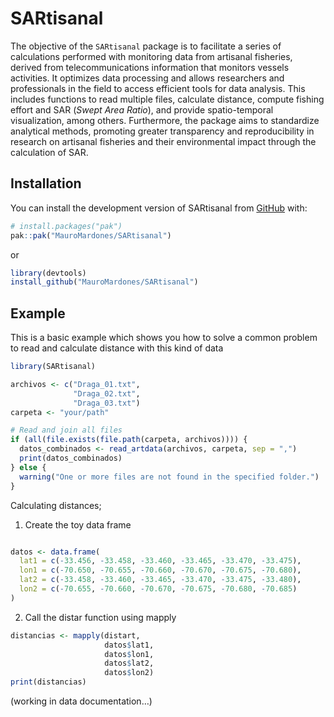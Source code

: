 
<!-- README.md is generated from README.Rmd. Please edit that file -->

# SARtisanal

<!-- badges: start -->
<!-- badges: end -->

The objective of the `SARtisanal` package is to facilitate a series of
calculations performed with monitoring data from artisanal fisheries,
derived from telecommunications information that monitors vessels
activities. It optimizes data processing and allows researchers and
professionals in the field to access efficient tools for data analysis.
This includes functions to read multiple files, calculate distance,
compute fishing effort and SAR (*Swept Area Ratio*), and provide
spatio-temporal visualization, among others. Furthermore, the package
aims to standardize analytical methods, promoting greater transparency
and reproducibility in research on artisanal fisheries and their
environmental impact through the calculation of SAR.

## Installation

You can install the development version of SARtisanal from
[GitHub](https://github.com/) with:

``` r
# install.packages("pak")
pak::pak("MauroMardones/SARtisanal")
```

or

``` r
library(devtools)
install_github("MauroMardones/SARtisanal")
```

## Example

This is a basic example which shows you how to solve a common problem to
read and calculate distance with this kind of data

``` r
library(SARtisanal)
```

``` r
archivos <- c("Draga_01.txt", 
              "Draga_02.txt", 
              "Draga_03.txt")
carpeta <- "your/path"

# Read and join all files
if (all(file.exists(file.path(carpeta, archivos)))) {
  datos_combinados <- read_artdata(archivos, carpeta, sep = ",")
  print(datos_combinados)
} else {
  warning("One or more files are not found in the specified folder.")
}
```

Calculating distances;

1.  Create the toy data frame

``` r

datos <- data.frame(
  lat1 = c(-33.456, -33.458, -33.460, -33.465, -33.470, -33.475),
  lon1 = c(-70.650, -70.655, -70.660, -70.670, -70.675, -70.680),
  lat2 = c(-33.458, -33.460, -33.465, -33.470, -33.475, -33.480),
  lon2 = c(-70.655, -70.660, -70.670, -70.675, -70.680, -70.685)
)
```

2.  Call the distar function using mapply

``` r
distancias <- mapply(distart, 
                     datos$lat1, 
                     datos$lon1, 
                     datos$lat2, 
                     datos$lon2)
print(distancias)
```

(working in data documentation…)
